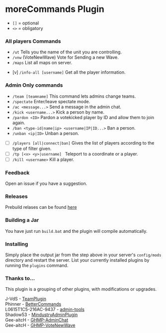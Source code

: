 # moreCommands Plugin
* `[]` = optional
* `<>` = obligatory

### All players Commands
* `/ut` Tells you the name of the unit you are controlling.
* `/vnw` (VoteNewWave) Vote for Sending a new Wave.
* `/maps` List all maps on server.
- [v] `/info-all [username]` Get all the player information.

### Admin Only commands
* `/team [teamname]` This command lets admins change teams.
* `/spectate` Enter/leave spectate mode.
* `/ac <message...>` Send a message in the admin chat.
* `/kick <username...>` Kick a person by name.
* `/pardon <ID>` Pardon a votekicked player by ID and allow them to join again.
* `/ban <type-id|name|ip> <username|IP|ID...>`  Ban a person.
* `/unban <ip|ID>` Unban a person.
- [ ]  `/players [all|connect|ban]` Gives the list of players according to the type of filter given.
- [ ]  `/tp [<x> <y>|username] ` Teleport to a coordinate or a player.
- [ ]  `/kill <username>` Kill a player.

### Feedback
Open an issue if you have a suggestion.

### Releases
Prebuild relases can be found [here](https://github.com/Susideur/moreCommands/releases)

### Building a Jar 
You have just run `build.bat` and the plugin will compile automatically.


### Installing

Simply place the output jar from the step above in your server's `config/mods` directory and restart the server.
List your currently installed plugins by running the `plugins` command.

### Thanks to...
This plugin is a grouping of other plugins, with modifications or upgrades.

J-VdS - [TeamPlugin](https://github.com/J-VdS/TeamPlugin)<br>
Phinner - [BetterCommands](https://github.com/Phinner/BetterCommands)<br>
L0615T1C5-216AC-9437 - [admin-tools](https://github.com/L0615T1C5-216AC-9437/admin-tools)<br>
Shadow53 - [MindustryAdminPlugin](https://github.com/Shadow53/MindustryAdminPlugin)<br>
Gee-aitcH - [GHMP-AdminChat](https://github.com/Gee-aitcH/GHMP-AdminChat)<br>
Gee-aitcH - [GHMP-VoteNewWave](https://github.com/Gee-aitcH/GHMP-VoteNewWave)<br>
